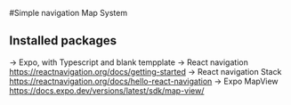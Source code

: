 #Simple navigation Map System

## Installed packages

-> Expo, with Typescript and blank tempplate
-> React navigation https://reactnavigation.org/docs/getting-started
-> React navigation Stack https://reactnavigation.org/docs/hello-react-navigation
-> Expo MapView https://docs.expo.dev/versions/latest/sdk/map-view/

